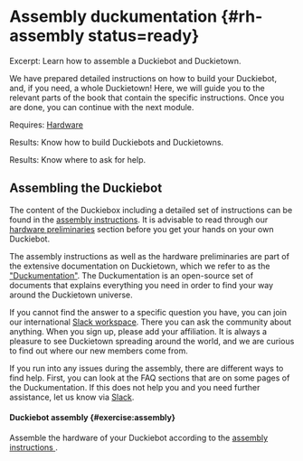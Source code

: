 # Assembly duckumentation {#rh-assembly status=ready}

Excerpt: Learn how to assemble a Duckiebot and Duckietown.

We have prepared detailed instructions on how to build your Duckiebot, and, if you need, a whole Duckietown! Here, we will guide you to the relevant parts of the book that contain the specific instructions. Once you are done, you can continue with the next module.

<div class='requirements' markdown='1'>

  Requires: [Hardware](https://get.duckietown.org/)

  Results: Know how to build Duckiebots and Duckietowns.

  Results: Know where to ask for help.

</div>

<minitoc/>


## Assembling the Duckiebot

The content of the Duckiebox including a detailed set of instructions can be found in the [assembly instructions](+opmanual_duckiebot#assembling-duckiebot-db18). It is advisable to read through our [hardware preliminaries](+opmanual_duckiebot#db-opmanual-hw-prel) section before you get your hands on your own Duckiebot.

The assembly instructions as well as the hardware preliminaries are part of the extensive documentation on Duckietown, which we refer to as the ["Duckumentation"](https://docs.duckietown.org/daffy/). The Duckumentation is an open-source set of documents that explains everything you need in order to find your way around the Duckietown universe.

If you cannot find the answer to a specific question you have, you can join our international [Slack workspace][slack]. There you can ask the community about anything. When you sign up, please add your affiliation. It is always a pleasure to see Duckietown spreading around the world, and we are curious to find out
where our new members come from.

[slack]: https://duckietown.slack.com/

If you run into any issues during the assembly, there are different ways to find help. First, you can look at the FAQ
 sections that are on some pages of the Duckumentation. If this does not help you and you need further assistance, let us know via [Slack](slack).

#### Duckiebot assembly {#exercise:assembly}

Assemble the hardware of your Duckiebot according to the [assembly instructions
](+opmanual_duckiebot#assembling-duckiebot-db18).
